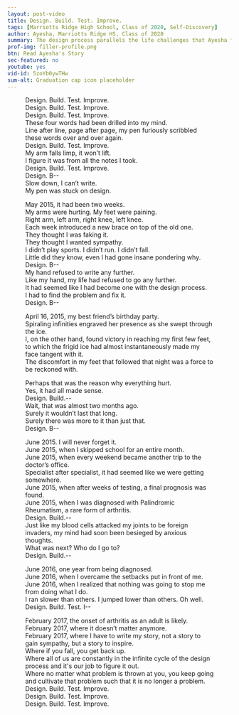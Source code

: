 ```yaml
---
layout: post-video
title: Design. Build. Test. Improve.
tags: [Marriotts Ridge High School, Class of 2020, Self-Discovery]  
author: Ayesha, Marriotts Ridge HS, Class of 2020
summary: The design process parallels the life challenges that Ayesha faces as she struggles with Palindromic Rheumatism.
prof-img: filler-profile.png
btn: Read Ayesha's Story
sec-featured: no
youtube: yes
vid-id: 5zoYb0ywTHw
sum-alt: Graduation cap icon placeholder
---
```


<figure>
<p>Design. Build. Test. Improve.<br /> 
Design. Build. Test. Improve.<br />
Design. Build. Test. Improve.<br /> 
These four words had been drilled into my mind.<br />
Line after line, page after page, my pen furiously scribbled these words over and over again.<br />
Design. Build. Test. Improve.<br />
My arm falls limp, it won’t lift.<br /> 
I figure it was from all the notes I took.<br />
Design. Build. Test. Improve.<br />
Design. B--<br />
Slow down, I can’t write.<br />
My pen was stuck on design. </p>

<p>May 2015, it had been two weeks.<br /> 
My arms were hurting. My feet were paining. <br /> 
Right arm, left arm, right knee, left knee.<br /> 
Each week introduced a new brace on top of the old one.<br /> 
They thought I was faking it.<br /> 
They thought I wanted sympathy. <br /> 
I didn’t play sports. I didn’t run. I didn’t fall.<br /> 
Little did they know, even I had gone insane pondering why.<br />  
Design. B--<br /> 
My hand refused to write any further. <br /> 
Like my hand, my life had refused to go any further.<br /> 
It had seemed like I had become one with the design process.<br /> 
I had to find the problem and fix it. <br /> 
Design. B--</p>

<p>April 16, 2015, my best friend’s birthday party.<br />
Spiraling infinities engraved her presence as she swept through the ice.<br />
I, on the other hand, found victory in reaching my first few feet, to which the frigid ice had almost instantaneously made my face tangent with it. <br />
The discomfort in my feet that followed that night was a force to be reckoned with. </p>

<p>Perhaps that was the reason why everything hurt.<br /> 
Yes, it had all made sense.<br /> 
Design. Build.--<br /> 
Wait, that was almost two months ago.<br /> 
Surely it wouldn’t last that long.<br /> 
Surely there was more to it than just that.<br /> 
Design. B--</p>

<p>June 2015. I will never forget it. <br /> 
June 2015, when I skipped school for an entire month.<br /> 
June 2015,  when every weekend became another trip to the doctor’s office.<br /> 
Specialist after specialist, it had seemed like we were getting somewhere.<br /> 
June 2015, when after weeks of testing, a final prognosis was found.<br /> 
June 2015, when I was diagnosed with Palindromic Rheumatism, a rare form of arthritis. <br /> 
Design. Build.--<br /> 
Just like my blood cells attacked my joints to be foreign invaders, my mind had soon been besieged by anxious thoughts. <br /> 
What was next? Who do I go to?<br /> 
Design. Build.--</p>

<p>June 2016, one year from being diagnosed.<br /> 
June 2016, when I overcame the setbacks put in front of me. <br /> 
June 2016, when I realized that nothing was going to stop me from doing what I do.<br /> 
I ran slower than others. I jumped lower than others. Oh well. <br /> 
Design. Build. Test. I--</p>

<p>February 2017, the onset of arthritis as an adult is likely. <br /> 
February 2017, where it doesn’t matter anymore.<br /> 
February 2017, where I have to write my story, not a story to gain sympathy, but a story to inspire.<br /> 
Where if you fall, you get back up. <br /> 
Where all of us are constantly in the infinite cycle of the design process and it's our job to figure it out.<br /> 
Where no matter what problem is thrown at you, you keep going and cultivate that problem such that it is no longer a problem.<br /> 
Design. Build. Test. Improve. <br /> 
Design. Build. Test. Improve.<br /> 
Design. Build. Test. Improve.</p>

</figure>
